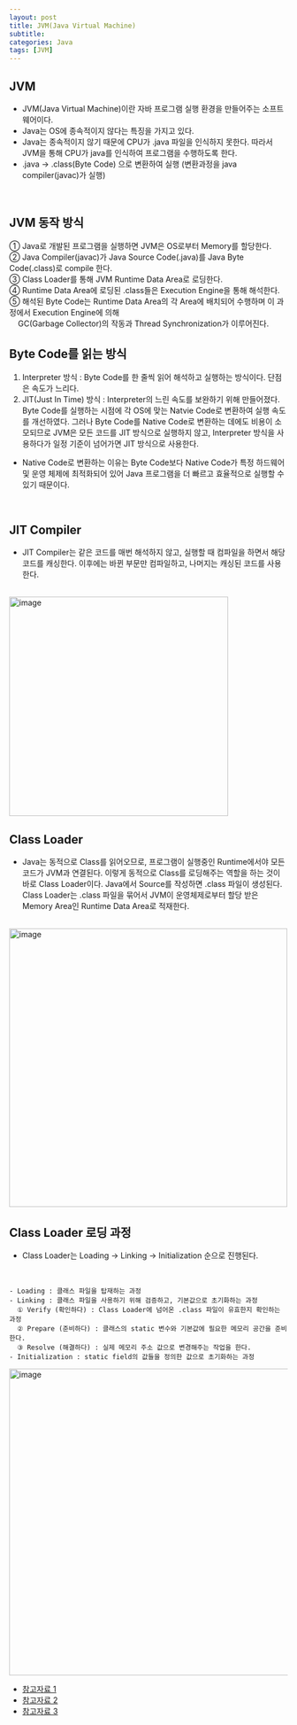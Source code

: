 ```yaml
---
layout: post
title: JVM(Java Virtual Machine)
subtitle: 
categories: Java
tags: [JVM]
---
```


## JVM

- JVM(Java Virtual Machine)이란 자바 프로그램 실행 환경을 만들어주는 소프트웨어이다. 
- Java는 OS에 종속적이지 않다는 특징을 가지고 있다. 
- Java는 종속적이지 않기 때문에 CPU가 .java 파일을 인식하지 못한다. 따라서 JVM을 통해 CPU가 java를 인식하여 프로그램을 수행하도록 한다. 
- .java → .class(Byte Code) 으로 변환하여 실행 (변환과정을 java compiler(javac)가 실행) 
<br>

## JVM 동작 방식
  ① Java로 개발된 프로그램을 실행하면 JVM은 OS로부터 Memory를 할당한다. <br>
  ② Java Compiler(javac)가 Java Source Code(.java)를 Java Byte Code(.class)로 compile 한다. <br>
  ③ Class Loader를 통해 JVM Runtime Data Area로 로딩한다. <br>
  ④ Runtime Data Area에 로딩된 .class들은 Execution Engine을 통해 해석한다. <br>
  ⑤ 해석된 Byte Code는 Runtime Data Area의 각 Area에 배치되어 수행하며 이 과정에서 Execution Engine에 의해 <br>
  &nbsp;&nbsp;&nbsp;&nbsp;GC(Garbage Collector)의 작동과 Thread Synchronization가 이루어진다. <br>  


## Byte Code를 읽는 방식
  1. Interpreter 방식 : Byte Code를 한 줄씩 읽어 해석하고 실행하는 방식이다. 단점은 속도가 느리다.
  2. JIT(Just In Time) 방식 : Interpreter의 느린 속도를 보완하기 위해 만들어졌다. Byte Code를 실행하는 시점에 각 OS에 맞는 Natvie Code로 변환하여 실행 속도를 
                         개선하였다. 그러나 Byte Code를 Native Code로 변환하는 데에도 비용이 소모되므로 JVM은 모든 코드를 JIT 방식으로 실행하지 않고, Interpreter 방식을
                         사용하다가 일정 기준이 넘어가면 JIT 방식으로 사용한다. 
  - Native Code로 변환하는 이유는 Byte Code보다 Native Code가 특정 하드웨어 및 운영 체제에 최적화되어 있어 Java 프로그램을 더 빠르고 효율적으로 실행할 수 있기 때문이다.
<br>

## JIT Compiler
   - JIT Compiler는 같은 코드를 매번 해석하지 않고, 실행할 때 컴파일을 하면서 해당코드를 캐싱한다. 이후에는 바뀐 부문만 컴파일하고, 나머지는 캐싱된 코드를 사용한다. <br>
   <br>
   <img width="396" alt="image" src="https://user-images.githubusercontent.com/108206105/221838966-ef6016dd-19ca-476d-bd79-033031106319.png">
<br>

## Class Loader
  - Java는 동적으로 Class를 읽어오므로, 프로그램이 실행중인 Runtime에서야 모든 코드가 JVM과 연결된다. 이렇게 동적으로 Class를 로딩해주는 역할을 하는 것이 바로 Class Loader이다. Java에서 Source를 작성하면 .class 파일이 생성된다. Class Loader는 .class 파일을 묶어서 JVM이 운영체제로부터 할당 받은 Memory Area인 Runtime Data Area로 적재한다. <br>
  <br>
  <img width="503" alt="image" src="https://user-images.githubusercontent.com/108206105/221810782-54c3c18f-8e0c-40f4-a668-a97dccfaeaf3.png">
<br>

## Class Loader 로딩 과정
  - Class Loader는 Loading → Linking → Initialization 순으로 진행된다. <br>
  <br>
  
    - Loading : 클래스 파일을 탑재하는 과정 
    - Linking : 클래스 파일을 사용하기 위해 검증하고, 기본값으로 초기화하는 과정 
      ① Verify (확인하다) : Class Loader에 넘어온 .class 파일이 유효한지 확인하는 과정 
      ② Prepare (준비하다) : 클래스의 static 변수와 기본값에 필요한 메모리 공간을 준비한다. 
      ③ Resolve (해결하다) : 실제 메모리 주소 값으로 변경해주는 작업을 한다. 
    - Initialization : static field의 값들을 정의한 값으로 초기화하는 과정 
  
  <img width="554" alt="image" src="https://user-images.githubusercontent.com/108206105/221812761-a6ed01f8-add7-476a-94e1-630359cad6d3.png">

  <br>
  
- [참고자료 1](https://hbase.tistory.com/174)
- [참고자료 2](https://ssdragon.tistory.com/34)
- [참고자료 3](https://doozi0316.tistory.com/entry/1%EC%A3%BC%EC%B0%A8-JVM%EC%9D%80-%EB%AC%B4%EC%97%87%EC%9D%B4%EB%A9%B0-%EC%9E%90%EB%B0%94-%EC%BD%94%EB%93%9C%EB%8A%94-%EC%96%B4%EB%96%BB%EA%B2%8C-%EC%8B%A4%ED%96%89%ED%95%98%EB%8A%94-%EA%B2%83%EC%9D%B8%EA%B0%80)